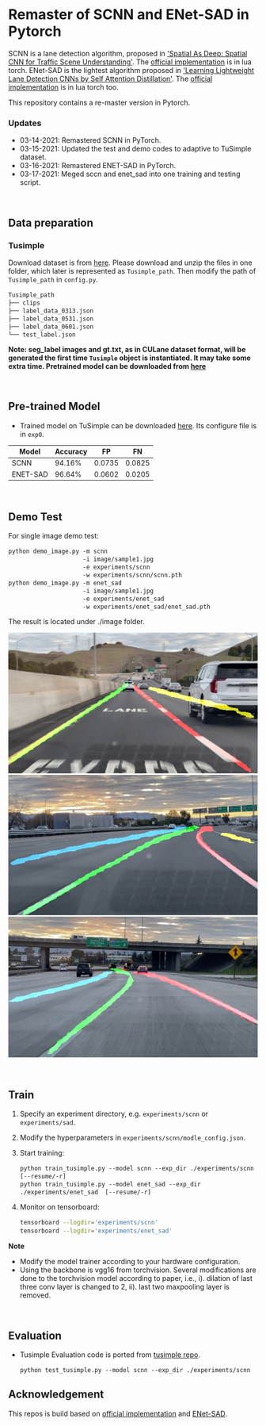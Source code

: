 # Remaster of SCNN and ENet-SAD in Pytorch

SCNN is a lane detection algorithm, proposed in ['Spatial As Deep: Spatial CNN for Traffic Scene Understanding'](https://arxiv.org/abs/1712.06080). The [official implementation](<https://github.com/XingangPan/SCNN>) is in lua torch.
ENet-SAD is the lightest algorithm proposed in ['Learning Lightweight Lane Detection CNNs by Self Attention Distillation'](https://arxiv.org/abs/1908.00821). The [official implementation](<https://github.com/cardwing/Codes-for-Lane-Detection>) is in lua torch too.

This repository contains a re-master version in Pytorch.



### Updates

- 03-14-2021: Remastered SCNN in PyTorch.
- 03-15-2021: Updated the test and demo codes to adaptive to TuSimple dataset.
- 03-16-2021: Remastered ENET-SAD in PyTorch.
- 03-17-2021: Meged sccn and enet_sad into one training and testing script.

<br/>

## Data preparation

### Tusimple
Download dataset is from [here](https://github.com/TuSimple/tusimple-benchmark/issues/3). Please download and unzip the files in one folder, which later is represented as `Tusimple_path`. Then modify the path of `Tusimple_path` in `config.py`.
```
Tusimple_path
├── clips
├── label_data_0313.json
├── label_data_0531.json
├── label_data_0601.json
└── test_label.json
```

**Note:  seg\_label images and gt.txt, as in CULane dataset format,  will be generated the first time `Tusimple` object is instantiated. It may take some extra time. Pretrained model can be downloaded from [here](https://drive.google.com/file/d/1_nmyBERjUFY8HmE-RMujK-9bvx_2cRL4/view?usp=sharing)**


<br/>

## Pre-trained Model

* Trained model on TuSimple can be downloaded [here](https://drive.google.com/open?id=1IwEenTekMt-t6Yr5WJU9_kv4d_Pegd_Q). Its configure file is in `exp0`.

|   Model  | Accuracy |   FP   |   FN   |
| -------- | -------- | ------ | ------ |
|   SCNN   |  94.16%  | 0.0735 | 0.0825 |
| ENET-SAD |  96.64%  | 0.0602 | 0.0205 |

<br/>


## Demo Test

For single image demo test:

```shell
python demo_image.py -m scnn 
                     -i image/sample1.jpg 
                     -e experiments/scnn 
                     -w experiments/scnn/scnn.pth
python demo_image.py -m enet_sad 
                     -i image/sample1.jpg 
                     -e experiments/enet_sad 
                     -w experiments/enet_sad/enet_sad.pth
```
The result is located under ./image folder.

![](image/scnn_result/sample4_result.jpg "Custom Sample 4")
![](image/scnn_result/sample7_result.jpg "Custom Sample 7")
![](image/scnn_result/sample9_result.jpg "Custom Sample 9")




<br/>

## Train 

1. Specify an experiment directory, e.g. `experiments/scnn` or `experiments/sad`. 

2. Modify the hyperparameters in `experiments/scnn/modle_config.json`.

3. Start training:

   ```shell
   python train_tusimple.py --model scnn --exp_dir ./experiments/scnn [--resume/-r]
   python train_tusimple.py --model enet_sad --exp_dir ./experiments/enet_sad  [--resume/-r]
   ```

4. Monitor on tensorboard:

   ```bash
   tensorboard --logdir='experiments/scnn'
   tensorboard --logdir='experiments/enet_sad'
   ```

**Note**


- Modify the model trainer according to your hardware configuration.
- Using the backbone is vgg16 from torchvision. Several modifications are done to the torchvision model according to paper, i.e., i). dilation of last three conv layer is changed to 2, ii). last two maxpooling layer is removed.



<br/>

## Evaluation

* Tusimple Evaluation code is ported from [tusimple repo](https://github.com/TuSimple/tusimple-benchmark/blob/master/evaluate/lane.py).

  ```Shell
  python test_tusimple.py --model scnn --exp_dir ./experiments/scnn
  ```




## Acknowledgement

This repos is build based on [official implementation](<https://github.com/XingangPan/SCNN>) and [ENet-SAD](<https://github.com/InhwanBae/ENet-SAD_Pytorch>).
